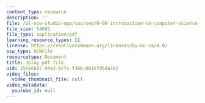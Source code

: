 ```yaml
---
content_type: resource
description: ''
file: /ol-ocw-studio-app/courses/6-00-introduction-to-computer-science-and-programming-fall-2008/15ce6b0794a29c7cf36b081efd5da7e2_2q--tAPkVXI.pdf
file_size: 54665
file_type: application/pdf
learning_resource_types: []
license: https://creativecommons.org/licenses/by-nc-sa/4.0/
ocw_type: OCWFile
resourcetype: Document
title: 3play pdf file
uid: 15ce6b07-94a2-9c7c-f36b-081efd5da7e2
video_files:
  video_thumbnail_file: null
video_metadata:
  youtube_id: null
---
```

